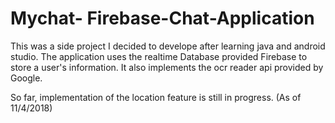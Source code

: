 # Mychat- Firebase-Chat-Application

This was a side project I decided to develope after learning java and android studio.
The application uses the realtime Database provided Firebase to store a user's information.
It also implements the ocr reader api provided by Google.

So far, implementation of the location feature is still in progress. (As of 11/4/2018)
